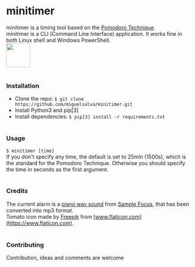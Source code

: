 # minitimer
minitimer is a timing tool based on the [Pomodoro Technique](https://en.wikipedia.org/wiki/Pomodoro_Technique).<br>
minitimer is a CLI (Command Line Interface) application. It works fine in both Linux shell and Windows PowerShell.<br>
<img src="https://image.flaticon.com/icons/svg/877/877712.svg" width="64" height="64">
<br><br>

### Installation
* Clone the repo: ```$ git clone https://github.com/miguelsalva/minitimer.git```
* Install Python3 and pip[3]
* Install dependencies: ```$ pip[3] install -r requirements.txt```
<br><br>

### Usage
```$ minitimer [time]```<br>
If you don't specify any time, the default is set to 25min (1500s), which is the standard for the Pomodoro Technique. Otherwise you should specify the time in seconds as the first argument.
<br><br>

### Credits
The current alarm is a [piano wav sound](https://samplefocus.com/samples/vinyl-piano) from [Sample Focus](https://samplefocus.com), that has been converted into mp3 format.<br>
Tomato icon made by [Freepik](https://www.flaticon.com/authors/freepik) from [www.flaticon.com](https://www.flaticon.com).
<br><br>

### Contributing
Contribution, ideas and comments are welcome
<br><br>
